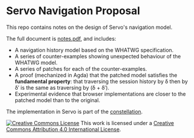 # Servo Navigation Proposal

This repo contains notes on the design of Servo's navigation model.

The full document is [notes.pdf](notes/notes.pdf), and includes:

 - A navigation history model based on the WHATWG specification.
 - A series of counter-examples showing unexpected behaviour of the WHATWG model.
 - A series of patches for each of the counter-examples.
 - A proof (mechanized in Agda) that the patched model satisfies the **fundamental property**: that traversing the session history by δ then by δ′ is the same as traversing by (δ + δ′).
 - Experimental evidence that browser implementations are closer to the patched model than to the original.

The implementation in Servo is part of the [constellation](https://github.com/servo/servo/blob/master/components/constellation/constellation.rs).

[![Creative Commons License](http://i.creativecommons.org/l/by/4.0/88x31.png)](http://creativecommons.org/licenses/by/4.0/)
This work is licensed under a [Creative Commons Attribution 4.0 International License](http://creativecommons.org/licenses/by/4.0/).
